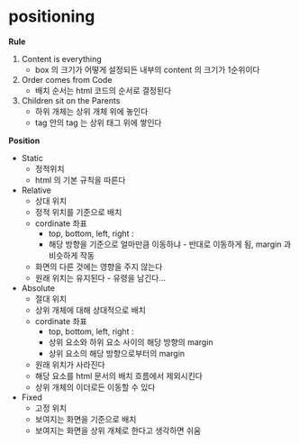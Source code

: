 # positioning

**Rule**

1. Content is everything
    - box 의 크기가 어떻게 설정되든 내부의 content 의 크기가 1순위이다
2. Order comes from Code
    - 배치 순서는 html 코드의 순서로 결정된다
3. Children sit on the Parents
    - 하위 개체는 상위 개체 위에 놓인다
    - tag 안의 tag 는 상위 태그 위에 쌓인다

**Position**

- Static
    - 정적위치
    - html 의 기본 규칙을 따른다
- Relative
    - 상대 위치
    - 정적 위치를 기준으로 배치
    - cordinate 좌표
        - top, bottom, left, right :
        - 해당 방향을 기준으로 얼마만큼 이동하냐 - 반대로 이동하게 됨, margin 과 비슷하게 작동
    - 화면의 다른 것에는 영향을 주지 않는다
    - 원래 위치는 유지된다 - 유령을 남긴다…
- Absolute
    - 절대 위치
    - 상위 개체에 대해 상대적으로 배치
    - cordinate 좌표
        - top, bottom, left, right :
        - 상위 요소와 하위 요소 사이의 해당 방향의 margin
        - 상위 요소의 해당 방향으로부터의 margin
    - 원래 위치가 사라진다
    - 해당 요소를 html 문서의 배치 흐름에서 제외시킨다
    - 상위 개체의 이더로든 이동할 수 있다
- Fixed
    - 고정 위치
    - 보여지는 화면을 기준으로 배치
    - 보여지는 화면을 상위 개체로 한다고 생각하면 쉬움